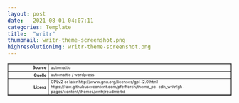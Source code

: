 ```yaml
---
layout: post
date:   2021-08-01 04:07:11
categories: Template
title:  "writr"
thumbnail: writr-theme-screenshot.png
highresolutionimg: writr-theme-screenshot.png
---
```


<div class="entry-content">

<table style="font-size: xx-small" border="1" cellpadding="2">
<tbody>
<tr>
<th style="text-align: right" width="81"><strong>Source</strong></th>
<td>automattic</td>
</tr>
<tr>
<th style="text-align: right" width="81"><strong>Quelle</strong></th>
<td>automattic / wordpress</td>
</tr>
<tr>
<th style="text-align: right" width="81"><strong>Lizenz</strong></th>
<td>GPLv2 or later http://www.gnu.org/licenses/gpl-2.0.html<br />
https://raw.githubusercontent.com/pfeifferch/theme_pc-cdn_writr/gh-pages/content/themes/writr/readme.txt</td>
</tr>
</tbody>
</table>
<p>&nbsp;</p>

</div><!-- .entry-content -->
